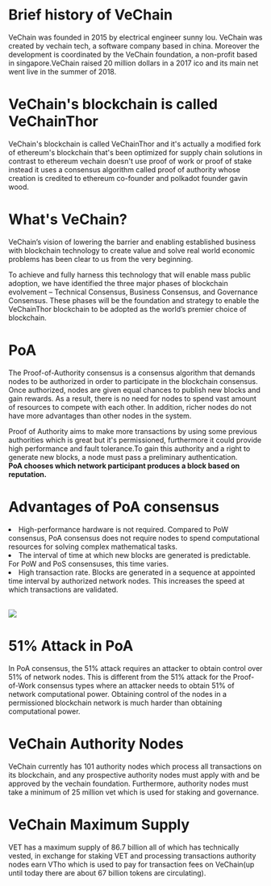 # Brief history of VeChain
VeChain was founded in 2015 by  electrical engineer sunny lou. VeChain  was created by vechain tech, a software  company based in china. Moreover  the development is coordinated by  the VeChain foundation, a non-profit  based in singapore.VeChain raised 20 million dollars in a  2017 ico and its main net went live in the summer of 2018.


# VeChain's blockchain is called VeChainThor
VeChain's blockchain is called VeChainThor and it's actually a modified fork of ethereum's blockchain that's been  optimized for supply chain solutions  in contrast to ethereum vechain doesn't  use proof of work or proof of stake  instead it uses a consensus algorithm called proof of authority whose creation  is credited to ethereum co-founder and polkadot founder gavin wood.



# What's VeChain?
VeChain’s vision of lowering the barrier and enabling established business with blockchain technology to create value and solve real world economic problems has been clear to us from the very beginning.<br/>

To achieve and fully harness this technology that will enable mass public adoption, we have identified the three major phases of blockchain evolvement – Technical Consensus, Business Consensus, and Governance Consensus. These phases will be the foundation and strategy to enable the VeChainThor blockchain to be adopted as the world’s premier choice of blockchain.<br/>

#  PoA
The Proof-of-Authority consensus is a consensus algorithm that demands nodes to be authorized in order to participate in the blockchain consensus. Once authorized, nodes are given equal chances to publish new blocks and gain rewards. As a result, there is no need for nodes to spend vast amount of resources to compete with each other. In addition, richer nodes do not have more advantages than other nodes in the system.</br>

Proof of Authority aims to make more transactions by using some previous authorities which is great but it's permissioned, furthermore it could provide high performance and fault tolerance.To gain this authority and a right to generate new blocks, a node must pass a preliminary authentication.<br/>
**PoA chooses which network participant produces a block based on reputation.**


# Advantages of PoA consensus

<li>High-performance hardware is not required. Compared to PoW consensus, PoA consensus does not require nodes to spend computational resources for solving complex mathematical tasks.</li>
<li>The interval of time at which new blocks are generated is predictable. For PoW and PoS consensuses, this time varies.</li>
<li>High transaction rate. Blocks are generated in a sequence at appointed time interval by authorized network nodes. This increases the speed at which transactions are validated.</li>
</br>

![](https://vechain101.com/wp-content/uploads/2020/06/9901592926626_.pic_hd.jpg)

# 51% Attack in PoA
In PoA consensus, the 51% attack requires an attacker to obtain control over 51% of network nodes. This is different from the 51% attack for the Proof-of-Work consensus types where an attacker needs to obtain 51% of network computational power. Obtaining control of the nodes in a permissioned blockchain network is much harder than obtaining computational power.


# VeChain Authority Nodes
VeChain currently has 101 authority  nodes which process all transactions on its blockchain, and any prospective authority nodes must apply with and be approved by the vechain foundation. Furthermore, authority nodes must take a  minimum of 25 million vet which is used for staking and governance.

# VeChain Maximum Supply
VET has a maximum supply of 86.7 billion all of which has technically vested, in exchange for staking VET and  processing transactions authority nodes earn VTho which is used to pay for  transaction fees on VeChain(up until today there are about 67 billion tokens are circulating).